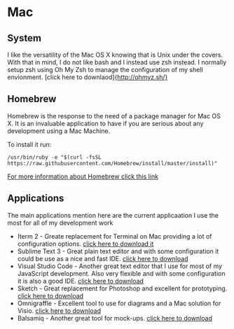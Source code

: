 # Mac

## System

I like the versatility of the Mac OS X knowing that is Unix under the covers. With that in mind, I do not like bash and I instead use zsh instead. I normally setup zsh using Oh My Zsh to manage the configuration of my shell envionment. [click here to downlaod]{http://ohmyz.sh/}

## Homebrew

Homebrew is the response to the need of a package manager for Mac OS X. It is an invaluable application to have if you are serious about any development using a Mac Machine.

To install it run:

``` /usr/bin/ruby -e "$(curl -fsSL https://raw.githubusercontent.com/Homebrew/install/master/install)" ```

[For more information about Homebrew click this link](https://brew.sh)

## Applications

The main applications mention here are the current applicaation I use the most for all of my development work

* Iterm 2 - Greate replacement for Terminal on Mac providing a lot of configuration options. [click here to download it](https://www.iterm2.com/)
* Sublime Text 3 - Great plain text editor and with some configuration it could be use as a nice and fast IDE. [click here to download](https://www.sublimetext.com/)
* Visual Studio Code - Another great text editor that I use for most of my JavaScript development. Also very flexible and with some configuration it is  also a good IDE. [click here to download](https://code.visualstudio.com/)
* Sketch - Great replacement for Photoshop and excellent for prototyping. [click here to download](https://www.sketchapp.com/)
* Omnigraffle - Excellent tool to use for diagrams and a Mac solution for Visio. [click here to download](https://www.omnigroup.com/omnigraffle)
* Balsamiq - Another great tool for mock-ups. [click here to download](https://balsamiq.com/index.html)

